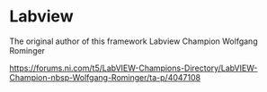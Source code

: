 # Labview
The original author of this framework Labview Champion Wolfgang Rominger

https://forums.ni.com/t5/LabVIEW-Champions-Directory/LabVIEW-Champion-nbsp-Wolfgang-Rominger/ta-p/4047108
